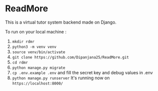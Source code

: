 # ReadMore
This is a virtual tutor system backend made on Django.

To run on your local machine :

1. `mkdir rdmr`
2. `python3 -m venv venv`
3. `source venv/bin/activate`
4. `git clone https://github.com/Dipanjana25/ReadMore.git`
5. `cd rdmr`
6. `python manage.py migrate`
7. `cp .env.example .env` and fill the secret key and debug values in .env
8. `python manage.py runserver`
It's running now on `https://localhost:8000/`
